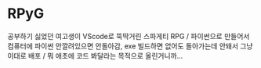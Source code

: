 # RPyG
공부하기 싫었던 여고생이 VScode로 뚝딱거린 스파게티 RPG /
파이썬으로 만들어서 컴퓨터에 파이썬 안깔려있으면 안돌아감, exe 빌드하면 없어도 돌아가는데 안돼서 그냥 이대로 배포 /
뭐 애초에 코드 봐달라는 목적으로 올린거니까...
